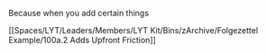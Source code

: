 Because when you add certain things

[[Spaces/LYT/Leaders/Members/LYT Kit/Bins/zArchive/Folgezettel Example/100a.2 Adds Upfront Friction]]